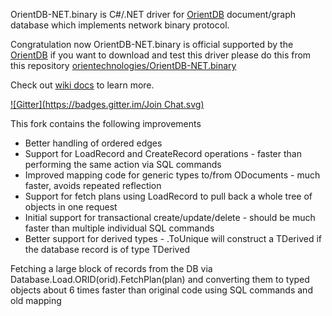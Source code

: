 OrientDB-NET.binary is C#/.NET driver for [OrientDB](http://www.orientdb.org/) document/graph database which implements network binary protocol.

Congratulation now OrientDB-NET.binary is official supported by the [OrientDB](http://www.orientdb.org/) if you want to download and test this driver please do this from this repository [orientechnologies/OrientDB-NET.binary](https://github.com/orientechnologies/OrientDB-NET.binary)

Check out [wiki docs](https://github.com/yojimbo87/OrientDB-NET.binary/wiki) to learn more.

[![Gitter](https://badges.gitter.im/Join Chat.svg)](https://gitter.im/GoorMoon/OrientDB-NET.binary?utm_source=badge&utm_medium=badge&utm_campaign=pr-badge&utm_content=badge)

This fork contains the following improvements

* Better handling of ordered edges
* Support for LoadRecord and CreateRecord operations - faster than performing the same action via SQL commands
* Improved mapping code for generic types to/from ODocuments - much faster, avoids repeated reflection
* Support for fetch plans using LoadRecord to pull back a whole tree of objects in one request
* Initial support for transactional create/update/delete - should be much faster than multiple individual SQL commands
* Better support for derived types - .ToUnique<TBase> will construct a TDerived if the database record is of type TDerived

Fetching a large block of records from the DB via Database.Load.ORID(orid).FetchPlan(plan) and converting them to typed objects about 6 times faster than original code using SQL commands and old mapping
